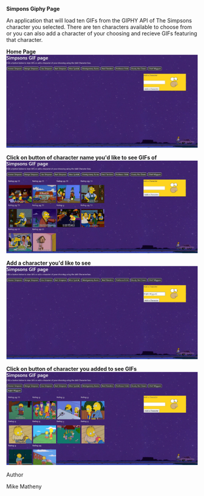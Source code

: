 **Simpons Giphy Page**

An application that will load ten GIFs from the GIPHY API of The Simpsons character you selected. There are ten characters available to choose from or you can also add a character of your choosing and recieve GIFs featuring that character.

**Home Page**
![](/assets/images/start.jpg)

**Click on button of character name you'd like to see GIFs of**
![](/assets/images/moe.jpg)

**Add a character you'd like to see**
![](/assets/images/add.jpg)

**Click on button of character you added to see GIFs**
![](/assets/images/ralph.jpg)


Author

Mike Matheny
